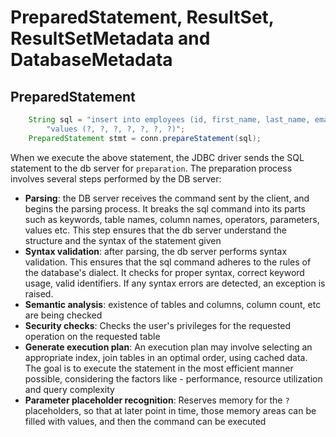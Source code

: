 # PreparedStatement, ResultSet, ResultSetMetadata and DatabaseMetadata

## PreparedStatement

```java
    String sql = "insert into employees (id, first_name, last_name, email, phone, salary, department) " +
        "values (?, ?, ?, ?, ?, ?, ?)";
    PreparedStatement stmt = conn.prepareStatement(sql);
```

When we execute the above statement, the JDBC driver sends the SQL statement to the db server for `preparation`. The preparation process involves several steps performed by the DB server:

- **Parsing**: the DB server receives the command sent by the client, and begins the parsing process. It breaks the sql command into its parts such as keywords, table names, column names, operators, parameters, values etc. This step ensures that the db server understand the structure and the syntax of the statement given
- **Syntax validation**: after parsing, the db server performs syntax validation. This ensures that the sql command adheres to the rules of the database's dialect. It checks for proper syntax, correct keyword usage, valid identifiers. If any syntax errors are detected, an exception is raised.
- **Semantic analysis**: existence of tables and columns, column count, etc are being checked
- **Security checks**: Checks the user's privileges for the requested operation on the requested table
- **Generate execution plan**: An execution plan may involve selecting an appropriate index, join tables in an optimal order, using cached data. The goal is to execute the statement in the most efficient manner possible, considering the factors like - performance, resource utilization and query complexity
- **Parameter placeholder recognition**: Reserves memory for the `?` placeholders, so that at later point in time, those memory areas can be filled with values, and then the command can be executed
